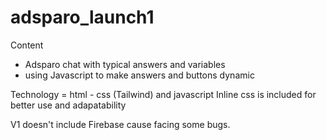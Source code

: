 # adsparo_launch1

Content 
- Adsparo chat with typical answers and variables
- using Javascript to make answers and buttons dynamic

Technology = html - css (Tailwind) and javascript 
Inline css is included for better use and adapatability 

V1 doesn't include Firebase cause facing some bugs. 
